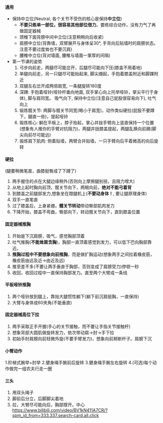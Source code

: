 #### 通用
- 保持中立位(Neutral, 各个关节不受伤的核心是保持**中立位**)
	- **不要只练单一部位，很容易其他部位借力**。要练综合动作，没有力气了再做固定器械
	- 颈椎下面背膀中间中立位(注意稍稍向后收紧)
	- 肩膀中立位(背靠墙，双臂展开与身体呈30°, 手背向后贴墙时的肩膀状态。注意不要过度耸也不要沉肩)
	- 腰椎中立位(背对墙面, 腰椎与墙面一掌厚的间隔)
- 第一节课的姿势
	1. 弓步向前走，两腿尽可能岔开，后腿尽可能向下压(膝盖不用着地)
	2. 单腿向前走，另一只腿尽可能抬起来, 脚尖绷起，手抱着膝盖附近和脚踝附近
	3. 双腿左右岔开成两倍肩宽, 一条腿旋转180度
	4. 深蹲: 手抱着哑铃(哑铃杆垂向地面, 双手掌心向上托举哑铃，掌尖平行于身体), 脚与肩同宽。 吸气向下, 保持中立位(注意自己屁股很容易向下), 吐气向上 
	5. 锻炼髋关节: 两脚与髋关节同宽(略小于肩宽)，动作类似硬拉(屁股不要蹲下，腿直一些)，提起哑铃
	6. 锻炼核心: 躺在平板上，脖子抬起，掌心并拢手臂向上竖直保持一个位置(想象有人推你的手臂对抗阻力)，两腿并拢膝盖提起，两腿乱换向前踢(脚尖向前尽可能远) 
	7. 锻炼肩下肌肉: 侧着贴墙，两臂合并贴墙，一只手臂向后平着微高的向后旋转


#### 硬拉
(腿要稍微笔直，曲膝挺臀成了下蹲了)
1. 两手握住的点在大腿边缘稍外(否则向上摩擦腿别扭，且阻力增大)
2. 从地上起时胸向前顶，髋关节向下，两眼向前，**绝对不能弓着背**
3. 到膝盖之前腿部发力,想象坐在蹬腿机上(**不要动身体！**, 要让腿原理身体)
4. 双手一直笔直
5. 过了膝盖后，上身紧绷，**髋关节转动**带动臀部肌肉发力
6. 下降开始，膝盖不弯曲，臀部向下，转动髋关节向下，直到膝盖位置
#### 固定器械推胸
1. 开始是下沉肩膀，吸气，感觉胸部顶着
2. 吐气推胸(**不能耸肩含胸**)，胸部一直顶着感觉到发力，可以低下巴向胸部靠近。
3. **推胸过程中不要想象向前推胸**，而是做扩胸运动(想象两手之间拉着橡皮筋，橡皮筋由远及近->由近及远)
4. 推至差不多(不要让两手垂直于胸部，否则变成了肩膀受力)停顿一秒
5. 收回，收回过程中一直保持胸部发力。直至两个大臂成一条线
#### 平板哑铃推胸
1. 两个哑铃放到腿上，靠抬大腿惯性躺下(躺下前沉肩挺胸，一直保持)
2. 大臂与身体成60夹角(不能垂直)
#### 固定器械高位下拉
1. 两手采取正手开握(手心的关节接触，而不要让手指关节接触杆)
2. 想象背部大圆肌做旋转发力，依次带动肩->肘->手下拉
3. 初始手肘肩膀向前轻微外旋(不要手臂发力)，想象向前掰断杆子。肩膀下沉

#### 小臂动作
1.阶梯式腕举+肘举 
2.健身绳手腕前后旋转
3.健身绳手腕左右旋转
4.(可选)每个动作做完一组农夫行走一圈

#### 三头
1. 用双头绳子
2. 脚前后分立，后脚脚尖着地
3. 拉，大臂尽可能向后，胸部撑开。中心
https://www.bilibili.com/video/BV1kN411A7CR/?spm_id_from=333.337.search-card.all.click
